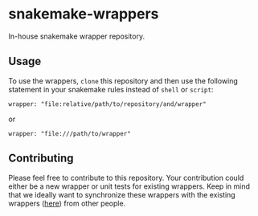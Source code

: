 # snakemake-wrappers

In-house snakemake wrapper repository.

## Usage

To use the wrappers, `clone` this repository and then use the following
statement in your snakemake rules instead of `shell` or `script`:

    wrapper: "file:relative/path/to/repository/and/wrapper"

or

    wrapper: "file:///path/to/wrapper"

## Contributing

Please feel free to contribute to this repository. Your contribution
could either be a new wrapper or unit tests for existing wrappers. Keep 
in mind that we ideally want to synchronize these wrappers with the 
existing wrappers ([here](https://snakemake-wrappers.readthedocs.io/en/stable/))
from other people.